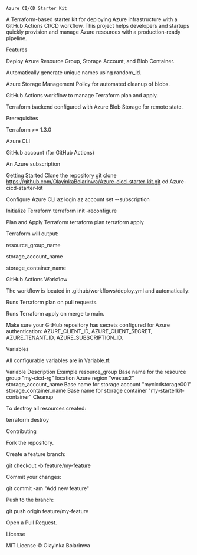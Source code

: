 `Azure CI/CD Starter Kit`

A Terraform-based starter kit for deploying Azure infrastructure with a GitHub Actions CI/CD workflow. This project helps developers and startups quickly provision and manage Azure resources with a production-ready pipeline.

Features

Deploy Azure Resource Group, Storage Account, and Blob Container.

Automatically generate unique names using random_id.

Azure Storage Management Policy for automated cleanup of blobs.

GitHub Actions workflow to manage Terraform plan and apply.

Terraform backend configured with Azure Blob Storage for remote state.

Prerequisites

Terraform >= 1.3.0

Azure CLI

GitHub account (for GitHub Actions)

An Azure subscription

Getting Started
Clone the repository
git clone https://github.com/OlayinkaBolarinwa/Azure-cicd-starter-kit.git
cd Azure-cicd-starter-kit

Configure Azure CLI
az login
az account set --subscription <your-subscription-id>

Initialize Terraform
terraform init -reconfigure

Plan and Apply Terraform
terraform plan
terraform apply


Terraform will output:

resource_group_name

storage_account_name

storage_container_name

GitHub Actions Workflow

The workflow is located in .github/workflows/deploy.yml and automatically:

Runs Terraform plan on pull requests.

Runs Terraform apply on merge to main.

Make sure your GitHub repository has secrets configured for Azure authentication:
AZURE_CLIENT_ID, AZURE_CLIENT_SECRET, AZURE_TENANT_ID, AZURE_SUBSCRIPTION_ID.

Variables

All configurable variables are in Variable.tf:

Variable	Description	Example
resource_group	Base name for the resource group	"my-cicd-rg"
location	Azure region	"westus2"
storage_account_name	Base name for storage account	"mycicdstorage001"
storage_container_name	Base name for storage container	"my-starterkit-container"
Cleanup

To destroy all resources created:

terraform destroy

Contributing

Fork the repository.

Create a feature branch:

git checkout -b feature/my-feature


Commit your changes:

git commit -am "Add new feature"


Push to the branch:

git push origin feature/my-feature


Open a Pull Request.

License

MIT License © Olayinka Bolarinwa
